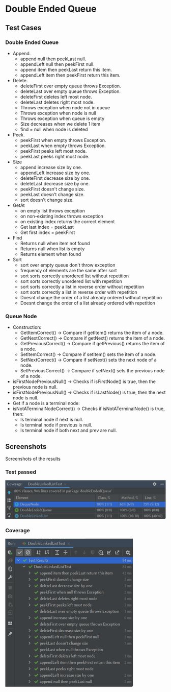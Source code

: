 # Double Ended Queue

## Test Cases

### Double Ended Queue

- Append.
  - append null then peekLast null.
  - appendLeft null then peekFirst null.
  - append item then peekLast return this item.
  - appendLeft item then peekFirst return this item.
- Delete.
  - deleteFirst over empty queue throws Exception.
  - deleteLast over empty queue throws Exception.
  - deleteFirst deletes left most node.
  - deleteLast deletes right most node.
  - Throws exception when node not in queue
  - Throws exception when node is null
  - Throws exception when queue is empty
  - Size decreases when we delete 1 item
  - find = null when node is deleted
- Peek. 
  - peekFirst when empty throws Exception.
  - peekLast when empty throws Exception.
  - peekFirst peeks left most node.
  - peekLast peeks right most node.
- Size 
  - append increase size by one.
  - appendLeft increase size by one.
  - deleteFirst decrease size by one.
  - deleteLast decrease size by one.
  - peekFirst doesn't change size.
  - peekLast doesn't change size.
  - sort doesn't change size.
- GetAt
  - on empty list throws exception
  - on non-existing index throws exception
  - on existing index returns the correct element
  - Get last index = peekLast
  - Get first index = peekFirst
- Find
  - Returns null when item not found
  - Returns null when list is empty
  - Returns element when found
- Sort 
  - sort over empty queue don't throw exception
  - frequency of elements are the same after sort
  - sort sorts correctly unordered list without repetition
  - sort sorts correctly unordered list with repetition
  - sort sorts correctly a list in reverse order without repetition
  - sort sorts correctly a list in reverse order with repetition
  - Doesnt change the order of a list already ordered without repetition
  - Doesnt change the order of a list already ordered with repetition

### Queue Node 
- Construction:
  - GetItemCorrect() -> Compare if getItem() returns the item of a node.
  - GetNextCorrect() -> Compare if getNext() returns the item of a node.
  - GetPreviousCorrect() -> Compare if getPrevious() returns the item of a node.
  - SetItemCorrect() -> Compare if setItem() sets the item of a node.
  - SetNextCorrect() -> Compare if setNext() sets the next node of a node.
  - SetPreviousCorrect() -> Compare if setNext() sets the previous node of a node.
- isFirstNodePreviousNull() -> Checks if isFirstNode() is true, then the previous node is null.
- isFirstNodePreviousNull() -> Checks if isLastNode() is true, then the next node is null.
- Get if a node is a terminal node:
- isNotATerminalNodeCorrect() -> Checks if isNotATerminalNode() is true, then:
  - Is terminal node if next is null.
  - Is terminal node if previous is null.
  - Is terminal node if both next and prev are null.

## Screenshots
Screenshots of the results

### Test passed
![Test Passed](./imagenes/testPassed.png)

### Coverage
![Coverage](./imagenes/coverage.png)
